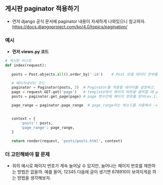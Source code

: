 ## 게시판 paginator 적용하기
- 먼저 django 공식 문서에 paginator 내용이 자세하게 나와있으니 참고하자. https://docs.djangoproject.com/ko/4.0/topics/pagination/


### 예시
- **먼저 views.py 코드**
```python
# 게시판 리스트
def index(request):
 
   posts = Post.objects.all().order_by('-id')    # Post 모델 데이터 전부를 조회해서 posts 변수에 저장

   # 페이지네이터 코드
   paginator = Paginator(posts, 3)  # Paginator를 적용할 데이터를 설정하고, 한 페이지에 몇 개의 데이터를 보여줄지 설정
   page = request.GET.get('page')   # template에서 페이지 버튼을 클릭할 때 page라는 이름의 GET 변수로 들어오기 때문에 이렇게 설정
   posts = paginator.get_page(page) # page 변수안에 페이지 번호를 받아(ex.1, 2, 3...) 전체 데이터 중 해당 페이지 보여주기

   page_range = paginator.page_range  # page_range라는 메소드를 사용해서 -> 1부터 시작하는 페이지 리스트를 반환하기 ex) range(1, 4)

   
   context = {
       'posts': posts,
       'page_range': page_range,
   }
  
   return render(request, 'posts/posts.html', context)
```








### 더 고민해봐야 할 문제
- 위의 예시로 페이지 번호가 계속 늘어날 수 있지만, 늘어나는 페이지 번호를 제한하는 방법은 없을까. 예를 들어, 12345 다음에 글이 생기면 678910이 보여지게끔 하는 방법을 생각해보자.
